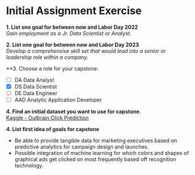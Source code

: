 # Initial Assignment Exercise

**1. List one goal for between now and Labor Day 2022**  
*Gain employment as a Jr. Data Scientist or Analyst.*  

**2. List one goal for between now and Labor Day 2023**  
*Develop a comprehensive skill set that would lead into a senior or leadership role within a company.*  

**3. Choose a role for your capstone:
- [ ] DA Data Analyst
- [X] DS Data Scientist
- [ ] DE Data Engineer
- [ ] AAD Analytic Application Developer

**4. Find an initial dataset you want to use for capstone.**  
[Kaggle - Outbrain Click Prediction](https://www.kaggle.com/c/outbrain-click-prediction/data)  

**4. List first idea of goals for capstone**  
- Be able to provide tangible data for marketing executives based on predictive analytics for campaign design and launches.  
- Possible integration of machine learning for which colors and shapes of graphical ads get clicked on most frequently based off recognition technology.